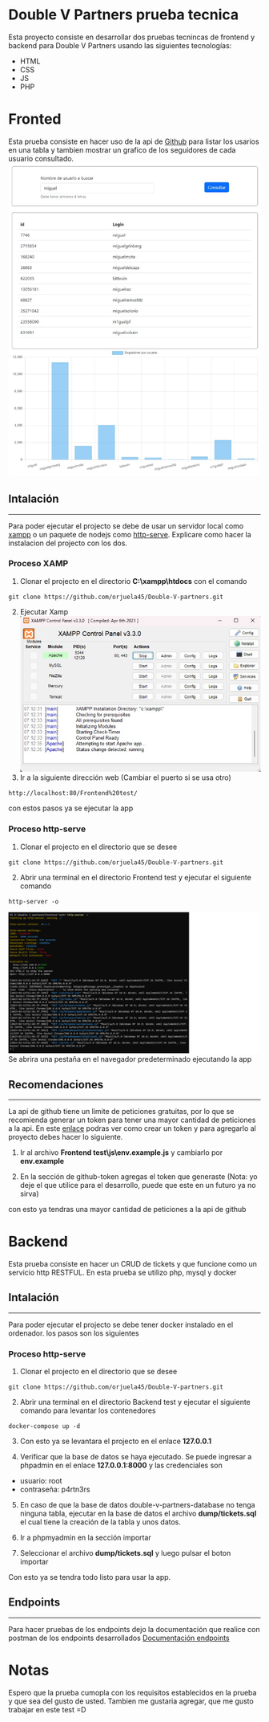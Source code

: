 # __Double V Partners prueba tecnica__

Esta proyecto consiste en desarrollar dos pruebas tecnincas de frontend y backend para Double V Partners usando las siguientes tecnologías:

- HTML
- CSS
- JS
- PHP

# Fronted

Esta prueba consiste en hacer uso de la api de [Github](https://docs.github.com/en/rest/users/users?apiVersion=2022-11-28) para listar los usarios en una tabla y tambien mostrar un grafico de los seguidores de cada usuario consultado.<br>
![xamp](./assets/exampleWeb.jpg)

## Intalación
---------------------
Para poder ejecutar el projecto se debe de usar un servidor local como [xampp](https://www.apachefriends.org/) o un paquete de nodejs como [http-serve](https://www.npmjs.com/package/http-server). Explicare como hacer la instalacion del projecto con los dos.

### Proceso XAMP
1. Clonar el projecto en el directorio __C:\xampp\htdocs__ con el comando
```
git clone https://github.com/orjuela45/Double-V-partners.git
```
2. Ejecutar Xamp<br>
![xamp](./assets/xamp.jpg)
3. Ir a la siguiente dirección web (Cambiar el puerto si se usa otro)
```
http://localhost:80/Frontend%20test/
```
con estos pasos ya se ejecutar la app 

### Proceso http-serve
1. Clonar el projecto en el directorio que se desee
```
git clone https://github.com/orjuela45/Double-V-partners.git
```
2. Abrir una terminal en el directorio Frontend test y ejecutar el siguiente comando
```
http-server -o
```
![http-server](./assets/http-server.png)
Se abrira una pestaña en el navegador predeterminado ejecutando la app

## Recomendaciones
---------------------
La api de github tiene un limite de peticiones gratuitas, por lo que se recomienda generar un token para tener una mayor cantidad de peticiones a la api. En este [enlace](https://docs.github.com/en/authentication/keeping-your-account-and-data-secure/creating-a-personal-access-token) podras ver como crear un token y para agregarlo al proyecto debes hacer lo siguiente.

1. Ir al archivo __Frontend test\js\env.example.js__ y cambiarlo por __env.example__

2. En la sección de github-token agregas el token que generaste (Nota: yo deje el que utilice para el desarrollo, puede que este en un futuro ya no sirva)

con esto ya tendras una mayor cantidad de peticiones a la api de github

# Backend

Esta prueba consiste en hacer un CRUD de tickets y que funcione como un servicio http RESTFUL. En esta prueba se utilizo php, mysql y docker<br>

## Intalación
---------------------
Para poder ejecutar el projecto se debe tener docker instalado en el ordenador. los pasos son los siguientes

### Proceso http-serve
1. Clonar el projecto en el directorio que se desee
```
git clone https://github.com/orjuela45/Double-V-partners.git
```
2. Abrir una terminal en el directorio Backend test y ejecutar el siguiente comando para levantar los contenedores
```
docker-compose up -d
```
3. Con esto ya se levantara el projecto en el enlace __127.0.0.1__

4. Verificar que la base de datos se haya ejecutado. Se puede ingresar a phpadmin en el enlace __127.0.0.1:8000__ y las credenciales son 
- usuario: root
- contraseña: p4rtn3rs

5. En caso de que la base de datos double-v-partners-database no tenga ninguna tabla, ejecutar en la base de datos el archivo __dump/tickets.sql__ el cual tiene la creación de la tabla y unos datos.

6. Ir a phpmyadmin en la sección importar

7. Seleccionar el archivo __dump/tickets.sql__ y luego pulsar el boton importar

Con esto ya se tendra todo listo para usar la app. 

## Endpoints
---------------------

Para hacer pruebas de los endpoints dejo la documentación que realice con postman de los endpoints desarrollados
[Documentación endpoints](https://documenter.getpostman.com/view/5695480/2s935uG13e)

# Notas
Espero que la prueba cumopla con los requisitos establecidos en la prueba y que sea del gusto de usted. Tambien me gustaria agregar, que me gusto trabajar en este test =D